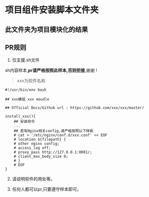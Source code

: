 # 项目组件安装脚本文件夹

## 此文件夹为项目模块化的结果

## PR规则

1. 仅支援.sh文件

sh内容样本,**pr请严格按照此样本,否则拒接**,谢谢 !

> xxx为软件名称

```shell
#!/usr/bin/env bash

## xxx模组 xxx moudle

## Official Docs/Github url : https://github.com/xxx/xxx/master/

install_xxx(){
    ## 安装命令
    ...
    ## 若有Nginx相关config,请严格按照以下样板
    # cat > '/etc/nginx/conf.d/xxx.conf' << EOF
    # location ${filepath} {
    # other nginx config;
	# access_log off;
	# proxy_pass http://127.0.0.1:8081/;
	# client_max_body_size 0;
    # }
    # EOF
}
```

2. 请说明软件的用处等。

3. 任何人都可以pr,只要遵守样本即可。